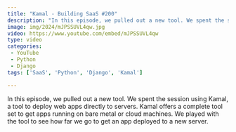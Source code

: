 ```yaml
---
title: "Kamal - Building SaaS #200"
description: "In this episode, we pulled out a new tool. We spent the session using Kamal, a tool to deploy web apps directly to servers. Kamal offers a complete tool set to get apps running on bare metal or cloud machines. We played with the tool to see how far we go to get an app deployed to a new server."
image: img/2024/mJPSSUVL4qw.jpg
video: https://www.youtube.com/embed/mJPSSUVL4qw
type: video
categories:
 - YouTube
 - Python
 - Django
tags: ['SaaS', 'Python', 'Django', 'Kamal']

---
```


In this episode, we pulled out a new tool. We spent the session using Kamal, a tool to deploy web apps directly to servers. Kamal offers a complete tool set to get apps running on bare metal or cloud machines. We played with the tool to see how far we go to get an app deployed to a new server.
